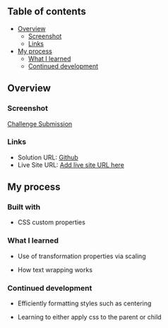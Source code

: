 ## Table of contents

- [Overview](#overview)
  - [Screenshot](#screenshot)
  - [Links](#links)
- [My process](#my-process)
  - [What I learned](#what-i-learned)
  - [Continued development](#continued-development)

## Overview

### Screenshot

[Challenge Submission](/Challenges/qr-code-component/images/Challenge%20Submission.png)

### Links

- Solution URL: [Github](https://github.com/Kyerstorm/QR-Code-Components)
- Live Site URL: [Add live site URL here](https://your-live-site-url.com)

## My process

### Built with

- CSS custom properties

### What I learned

- Use of transformation properties via scaling

- How text wrapping works

### Continued development

- Efficiently formatting styles such as centering

- Learning to either apply css to the parent or child
